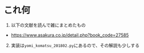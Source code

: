 # これ何

1. 以下の文献を読んで雑にまとめたもの
- https://www.asakura.co.jp/detail.php?book_code=27585

2. 実装は`yomi_komatsu_201802.py`にあるので、その解説も少しする
